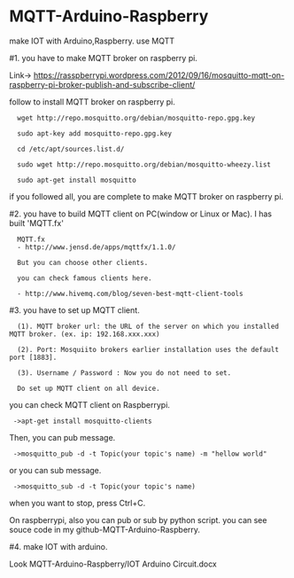 # MQTT-Arduino-Raspberry
make IOT with Arduino,Raspberry. use MQTT

#1. you have to make MQTT broker on raspberry pi.

   Link-> https://rasspberrypi.wordpress.com/2012/09/16/mosquitto-mqtt-on-raspberry-pi-broker-publish-and-subscribe-client/

   follow to install MQTT broker on raspberry pi.

      wget http://repo.mosquitto.org/debian/mosquitto-repo.gpg.key
   
      sudo apt-key add mosquitto-repo.gpg.key
   
      cd /etc/apt/sources.list.d/
   
      sudo wget http://repo.mosquitto.org/debian/mosquitto-wheezy.list
   
      sudo apt-get install mosquitto

   if you followed all, you are complete to make MQTT broker on raspberry pi.


#2. you have to build MQTT client on PC(window or Linux or Mac). I has built 'MQTT.fx'
  
      MQTT.fx
      - http://www.jensd.de/apps/mqttfx/1.1.0/
  
      But you can choose other clients.

      you can check famous clients here.
  
      - http://www.hivemq.com/blog/seven-best-mqtt-client-tools
  
#3. you have to set up MQTT client.
  
      (1). MQTT broker url: the URL of the server on which you installed MQTT broker. (ex. ip: 192.168.xxx.xxx)

      (2). Port: Mosquiito brokers earlier installation uses the default port [1883].

      (3). Username / Password : Now you do not need to set.
      
      Do set up MQTT client on all device.
      
   you can check MQTT client on Raspberrypi.
     
     ->apt-get install mosquitto-clients 

   Then, you can pub message.
   
     ->mosquitto_pub -d -t Topic(your topic's name) -m "hellow world"
   
   or you can sub message.
   
     ->mosquitto_sub -d -t Topic(your topic's name)
   
   when you want to stop, press Ctrl+C.
   
   On raspberrypi, also you can pub or sub by python script. you can see souce code in my github-MQTT-Arduino-Raspberry.
   
#4. make IOT with arduino.
   
   Look MQTT-Arduino-Raspberry/IOT Arduino Circuit.docx
